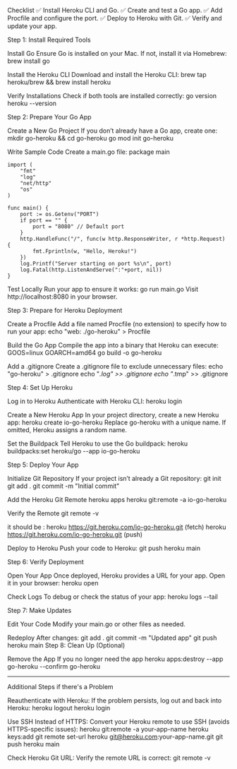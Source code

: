 Checklist
✅ Install Heroku CLI and Go.
✅ Create and test a Go app.
✅ Add Procfile and configure the port.
✅ Deploy to Heroku with Git.
✅ Verify and update your app.






Step 1: Install Required Tools

Install Go
  Ensure Go is installed on your Mac. If not, install it via Homebrew:
    brew install go

Install the Heroku CLI
  Download and install the Heroku CLI:
    brew tap heroku/brew && brew install heroku

Verify Installations
  Check if both tools are installed correctly:
    go version
    heroku --version





Step 2: Prepare Your Go App

Create a New Go Project
  If you don’t already have a Go app, create one:
    mkdir go-heroku && cd go-heroku
    go mod init go-heroku

Write Sample Code
  Create a main.go file:
    package main

    import (
        "fmt"
        "log"
        "net/http"
        "os"
    )

    func main() {
        port := os.Getenv("PORT")
        if port == "" {
            port = "8080" // Default port
        }
        http.HandleFunc("/", func(w http.ResponseWriter, r *http.Request) {
            fmt.Fprintln(w, "Hello, Heroku!")
        })
        log.Printf("Server starting on port %s\n", port)
        log.Fatal(http.ListenAndServe(":"+port, nil))
    }

Test Locally
  Run your app to ensure it works:
    go run main.go
    Visit http://localhost:8080 in your browser.





Step 3: Prepare for Heroku Deployment

Create a Procfile
  Add a file named Procfile (no extension) to specify how to run your app:
    echo "web: ./go-heroku" > Procfile

Build the Go App
  Compile the app into a binary that Heroku can execute:
    GOOS=linux GOARCH=amd64 go build -o go-heroku

Add a .gitignore
  Create a .gitignore file to exclude unnecessary files:
    echo "go-heroku" > .gitignore
    echo "*.log" >> .gitignore
    echo "*.tmp" >> .gitignore





Step 4: Set Up Heroku

Log in to Heroku
  Authenticate with Heroku CLI:
    heroku login

Create a New Heroku App
  In your project directory, create a new Heroku app:
    heroku create io-go-heroku
    Replace go-heroku with a unique name. If omitted, Heroku assigns a random name.


Set the Buildpack
  Tell Heroku to use the Go buildpack:
    heroku buildpacks:set heroku/go --app io-go-heroku





Step 5: Deploy Your App

Initialize Git Repository
  If your project isn’t already a Git repository:
    git init
    git add .
    git commit -m "Initial commit"

Add the Heroku Git Remote
  heroku apps
  heroku git:remote -a io-go-heroku

Verify the Remote
  git remote -v

  it should be :
  heroku  https://git.heroku.com/io-go-heroku.git (fetch)
  heroku  https://git.heroku.com/io-go-heroku.git (push)

Deploy to Heroku
  Push your code to Heroku:
    git push heroku main





Step 6: Verify Deployment

Open Your App
  Once deployed, Heroku provides a URL for your app. Open it in your browser:
    heroku open

Check Logs
  To debug or check the status of your app:
    heroku logs --tail





Step 7: Make Updates

Edit Your Code
  Modify your main.go or other files as needed.


Redeploy
  After changes:
    git add .
    git commit -m "Updated app"
    git push heroku main
    Step 8: Clean Up (Optional)

Remove the App
  If you no longer need the app
    heroku apps:destroy --app go-heroku --confirm go-heroku





-----------------------------------------------------------------------------




Additional Steps if there's a Problem

Reauthenticate with Heroku: If the problem persists, log out and back into Heroku:
  heroku logout
  heroku login

Use SSH Instead of HTTPS: Convert your Heroku remote to use SSH (avoids HTTPS-specific issues):
  heroku git:remote -a your-app-name
  heroku keys:add
  git remote set-url heroku git@heroku.com:your-app-name.git
  git push heroku main

Check Heroku Git URL: Verify the remote URL is correct:
  git remote -v